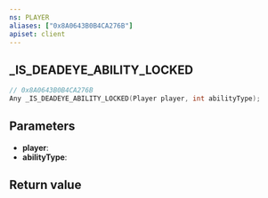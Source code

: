 ```yaml
---
ns: PLAYER
aliases: ["0x8A0643B0B4CA276B"]
apiset: client
---
```

## _IS_DEADEYE_ABILITY_LOCKED

```c
// 0x8A0643B0B4CA276B
Any _IS_DEADEYE_ABILITY_LOCKED(Player player, int abilityType);
```


## Parameters
* **player**:
* **abilityType**:

## Return value